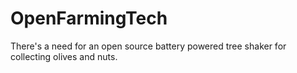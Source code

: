 # OpenFarmingTech
There's a need for an open source battery powered tree shaker for collecting olives and nuts. 

